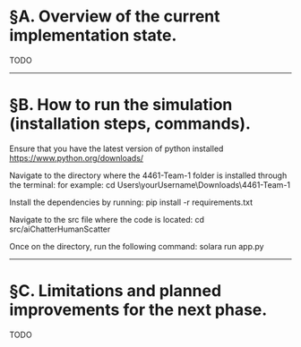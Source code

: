 # §A. Overview of the current implementation state.
TODO

---------------------------------------------------------------

# §B. How to run the simulation (installation steps, commands).
Ensure that you have the latest version of python installed
https://www.python.org/downloads/

Navigate to the directory where the 4461-Team-1 folder is installed through the terminal:
    for example: cd Users\yourUsername\Downloads\4461-Team-1

Install the dependencies by running:
    pip install -r requirements.txt

Navigate to the src file where the code is located:
    cd src/aiChatterHumanScatter

 Once on the directory, run the following command:
    solara run app.py

---------------------------------------------------------------

# §C. Limitations and planned improvements for the next phase.
TODO
